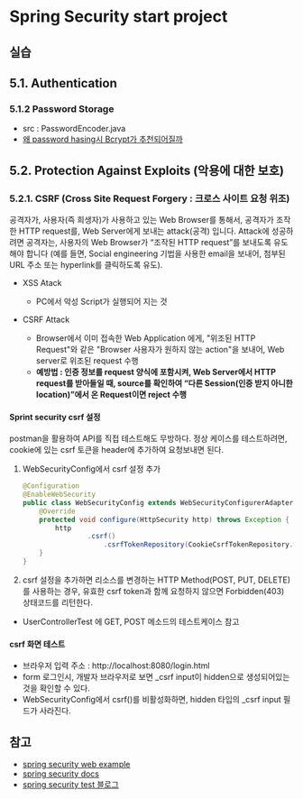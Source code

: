 # Spring Security start project

## 실습
## 5.1. Authentication
### 5.1.2 Password Storage

* src : PasswordEncoder.java
* [왜 password hasing시 Bcrypt가 추천되어질까](https://velog.io/@kylexid/왜-bcrypt-암호화-방식이-추천되어질까)

## 5.2. Protection Against Exploits (악용에 대한 보호)
### 5.2.1. CSRF (Cross Site Request Forgery : 크로스 사이트 요청 위조)
공격자가, 사용자(즉 희생자)가 사용하고 있는 Web Browser를 통해서, 공격자가 조작한 HTTP request를, Web Server에게 보내는 attack(공격) 입니다.
Attack에 성공하려면 공격자는, 사용자의 Web Browser가 “조작된 HTTP request”를 보내도록 유도해야 합니다
(예를 들면, Social engineering 기법을 사용한 email을 보내어, 첨부된 URL 주소 또는 hyperlink를 클릭하도록 유도).

* XSS Atack
  - PC에서 악성 Script가 실행되어 지는 것

* CSRF Attack
  - Browser에서 이미 접속한 Web Application 에게, "위조된 HTTP Request"와 같은 "Browser 사용자가  원하지 않는 action"을 보내어,
 Web server로 위조된 request 수행
  - **예방법 : 인증 정보를 request 양식에 포함시켜, Web Server에서 HTTP request를 받아들일 때, source를 확인하여 
  “다른 Session(인증 받지 아니한 location)”에서 온 Request이면 reject 수행**

#### Sprint security csrf 설정
postman을 활용하여 API를 직접 테스트해도 무방하다.
정상 케이스를 테스트하려면, cookie에 있는 csrf 토큰을 header에 추가하여 요청보내면 된다.

1. WebSecurityConfig에서 csrf 설정 추가
    ```java
    @Configuration
    @EnableWebSecurity
    public class WebSecurityConfig extends WebSecurityConfigurerAdapter {
        @Override
        protected void configure(HttpSecurity http) throws Exception {
            http
                    .csrf()
                        .csrfTokenRepository(CookieCsrfTokenRepository.withHttpOnlyFalse());
        }
    } 
    ```
2. csrf 설정을 추가하면 리소스를 변경하는 HTTP Method(POST, PUT, DELETE) 를 사용하는 경우,
유효한 csrf token과 함께 요청하지 않으면 Forbidden(403) 상태코드를 리턴한다.
* UserControllerTest 에 GET, POST 메소드의 테스트케이스 참고

#### csrf 화면 테스트
* 브라우저 입력 주소 : http://localhost:8080/login.html
* form 로그인시, 개발자 브라우저로 보면 _csrf input이 hidden으로 생성되어있는 것을 확인할 수 있다.
* WebSecurityConfig에서 csrf()를 비활성화하면, hidden 타입의 _csrf input 필드가 사라진다.

## 참고
* [spring security web example](https://spring.io/guides/gs/securing-web/)
* [spring security docs](https://docs.spring.io/spring-security/site/docs/current/reference/html5/)
* [spring security test 블로그](https://dongdd.tistory.com/175)